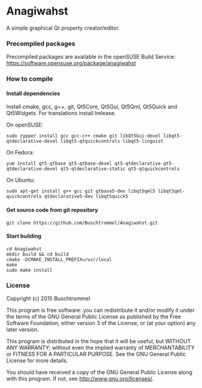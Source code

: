 # Anagiwahst
A simple graphical Qt property creator/editor.


### Precompiled packages

Precompiled packages are available in the openSUSE Build Service: https://software.opensuse.org/package/anagiwahst

### How to compile
#### Install dependencies

Install cmake, gcc, g++, git, Qt5Core, Qt5Gui, Qt5Qml, Qt5Quick and Qt5Widgets. For translations install lrelease.

On openSUSE:

    sudo zypper install gcc gcc-c++ cmake git libQt5Gui-devel libqt5-qtdeclarative-devel libqt5-qtquickcontrols libqt5-linguist
    
    
On Fedora:

    yum install qt5-qtbase qt5-qtbase-devel qt5-qtdeclarative qt5-qtdeclarative-devel qt5-qtdeclarative-static qt5-qtquickcontrols


On Ubuntu:

    sudo apt-get install g++ gcc git qtbase5-dev libqt5qml5 libqt5qml-quickcontrols qtdeclarative5-dev libqt5quick5
    

#### Get source code from git repository

    git clone https://github.com/Buschtrommel/Anagiwahst.git
    

#### Start building

    cd Anagiwahst
    mkdir build && cd build
    cmake -DCMAKE_INSTALL_PREFIX=/usr/local
    make
    sudo make install

    
### License

Copyright (c) 2015 Buschtrommel

This program is free software: you can redistribute it and/or modify
it under the terms of the GNU General Public License as published by
the Free Software Foundation, either version 3 of the License, or
(at your option) any later version.

This program is distributed in the hope that it will be useful,
but WITHOUT ANY WARRANTY; without even the implied warranty of
MERCHANTABILITY or FITNESS FOR A PARTICULAR PURPOSE.  See the
GNU General Public License for more details.

You should have received a copy of the GNU General Public License
along with this program.  If not, see <http://www.gnu.org/licenses/>.
